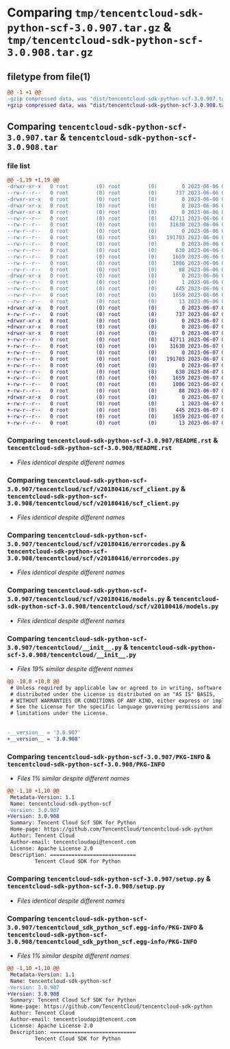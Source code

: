 # Comparing `tmp/tencentcloud-sdk-python-scf-3.0.907.tar.gz` & `tmp/tencentcloud-sdk-python-scf-3.0.908.tar.gz`

## filetype from file(1)

```diff
@@ -1 +1 @@
-gzip compressed data, was "dist/tencentcloud-sdk-python-scf-3.0.907.tar", last modified: Tue Jun  6 02:33:08 2023, max compression
+gzip compressed data, was "dist/tencentcloud-sdk-python-scf-3.0.908.tar", last modified: Wed Jun  7 00:30:39 2023, max compression
```

## Comparing `tencentcloud-sdk-python-scf-3.0.907.tar` & `tencentcloud-sdk-python-scf-3.0.908.tar`

### file list

```diff
@@ -1,19 +1,19 @@
-drwxr-xr-x   0 root         (0) root         (0)        0 2023-06-06 02:33:08.000000 tencentcloud-sdk-python-scf-3.0.907/
--rw-r--r--   0 root         (0) root         (0)      737 2023-06-06 02:33:08.000000 tencentcloud-sdk-python-scf-3.0.907/README.rst
-drwxr-xr-x   0 root         (0) root         (0)        0 2023-06-06 02:33:08.000000 tencentcloud-sdk-python-scf-3.0.907/tencentcloud/
-drwxr-xr-x   0 root         (0) root         (0)        0 2023-06-06 02:33:08.000000 tencentcloud-sdk-python-scf-3.0.907/tencentcloud/scf/
-drwxr-xr-x   0 root         (0) root         (0)        0 2023-06-06 02:33:08.000000 tencentcloud-sdk-python-scf-3.0.907/tencentcloud/scf/v20180416/
--rw-r--r--   0 root         (0) root         (0)    42711 2023-06-06 02:33:08.000000 tencentcloud-sdk-python-scf-3.0.907/tencentcloud/scf/v20180416/scf_client.py
--rw-r--r--   0 root         (0) root         (0)    31630 2023-06-06 02:33:08.000000 tencentcloud-sdk-python-scf-3.0.907/tencentcloud/scf/v20180416/errorcodes.py
--rw-r--r--   0 root         (0) root         (0)        0 2023-06-06 02:33:08.000000 tencentcloud-sdk-python-scf-3.0.907/tencentcloud/scf/v20180416/__init__.py
--rw-r--r--   0 root         (0) root         (0)   191703 2023-06-06 02:33:08.000000 tencentcloud-sdk-python-scf-3.0.907/tencentcloud/scf/v20180416/models.py
--rw-r--r--   0 root         (0) root         (0)        0 2023-06-06 02:33:08.000000 tencentcloud-sdk-python-scf-3.0.907/tencentcloud/scf/__init__.py
--rw-r--r--   0 root         (0) root         (0)      630 2023-06-06 02:33:08.000000 tencentcloud-sdk-python-scf-3.0.907/tencentcloud/__init__.py
--rw-r--r--   0 root         (0) root         (0)     1659 2023-06-06 02:33:08.000000 tencentcloud-sdk-python-scf-3.0.907/PKG-INFO
--rw-r--r--   0 root         (0) root         (0)     1006 2023-06-06 02:33:08.000000 tencentcloud-sdk-python-scf-3.0.907/setup.py
--rw-r--r--   0 root         (0) root         (0)       88 2023-06-06 02:33:08.000000 tencentcloud-sdk-python-scf-3.0.907/setup.cfg
-drwxr-xr-x   0 root         (0) root         (0)        0 2023-06-06 02:33:08.000000 tencentcloud-sdk-python-scf-3.0.907/tencentcloud_sdk_python_scf.egg-info/
--rw-r--r--   0 root         (0) root         (0)        1 2023-06-06 02:33:08.000000 tencentcloud-sdk-python-scf-3.0.907/tencentcloud_sdk_python_scf.egg-info/dependency_links.txt
--rw-r--r--   0 root         (0) root         (0)      445 2023-06-06 02:33:08.000000 tencentcloud-sdk-python-scf-3.0.907/tencentcloud_sdk_python_scf.egg-info/SOURCES.txt
--rw-r--r--   0 root         (0) root         (0)     1659 2023-06-06 02:33:08.000000 tencentcloud-sdk-python-scf-3.0.907/tencentcloud_sdk_python_scf.egg-info/PKG-INFO
--rw-r--r--   0 root         (0) root         (0)       13 2023-06-06 02:33:08.000000 tencentcloud-sdk-python-scf-3.0.907/tencentcloud_sdk_python_scf.egg-info/top_level.txt
+drwxr-xr-x   0 root         (0) root         (0)        0 2023-06-07 00:30:39.000000 tencentcloud-sdk-python-scf-3.0.908/
+-rw-r--r--   0 root         (0) root         (0)      737 2023-06-07 00:30:39.000000 tencentcloud-sdk-python-scf-3.0.908/README.rst
+drwxr-xr-x   0 root         (0) root         (0)        0 2023-06-07 00:30:39.000000 tencentcloud-sdk-python-scf-3.0.908/tencentcloud/
+drwxr-xr-x   0 root         (0) root         (0)        0 2023-06-07 00:30:39.000000 tencentcloud-sdk-python-scf-3.0.908/tencentcloud/scf/
+drwxr-xr-x   0 root         (0) root         (0)        0 2023-06-07 00:30:39.000000 tencentcloud-sdk-python-scf-3.0.908/tencentcloud/scf/v20180416/
+-rw-r--r--   0 root         (0) root         (0)    42711 2023-06-07 00:30:39.000000 tencentcloud-sdk-python-scf-3.0.908/tencentcloud/scf/v20180416/scf_client.py
+-rw-r--r--   0 root         (0) root         (0)    31630 2023-06-07 00:30:39.000000 tencentcloud-sdk-python-scf-3.0.908/tencentcloud/scf/v20180416/errorcodes.py
+-rw-r--r--   0 root         (0) root         (0)        0 2023-06-07 00:30:39.000000 tencentcloud-sdk-python-scf-3.0.908/tencentcloud/scf/v20180416/__init__.py
+-rw-r--r--   0 root         (0) root         (0)   191703 2023-06-07 00:30:39.000000 tencentcloud-sdk-python-scf-3.0.908/tencentcloud/scf/v20180416/models.py
+-rw-r--r--   0 root         (0) root         (0)        0 2023-06-07 00:30:39.000000 tencentcloud-sdk-python-scf-3.0.908/tencentcloud/scf/__init__.py
+-rw-r--r--   0 root         (0) root         (0)      630 2023-06-07 00:30:39.000000 tencentcloud-sdk-python-scf-3.0.908/tencentcloud/__init__.py
+-rw-r--r--   0 root         (0) root         (0)     1659 2023-06-07 00:30:39.000000 tencentcloud-sdk-python-scf-3.0.908/PKG-INFO
+-rw-r--r--   0 root         (0) root         (0)     1006 2023-06-07 00:30:39.000000 tencentcloud-sdk-python-scf-3.0.908/setup.py
+-rw-r--r--   0 root         (0) root         (0)       88 2023-06-07 00:30:39.000000 tencentcloud-sdk-python-scf-3.0.908/setup.cfg
+drwxr-xr-x   0 root         (0) root         (0)        0 2023-06-07 00:30:39.000000 tencentcloud-sdk-python-scf-3.0.908/tencentcloud_sdk_python_scf.egg-info/
+-rw-r--r--   0 root         (0) root         (0)        1 2023-06-07 00:30:39.000000 tencentcloud-sdk-python-scf-3.0.908/tencentcloud_sdk_python_scf.egg-info/dependency_links.txt
+-rw-r--r--   0 root         (0) root         (0)      445 2023-06-07 00:30:39.000000 tencentcloud-sdk-python-scf-3.0.908/tencentcloud_sdk_python_scf.egg-info/SOURCES.txt
+-rw-r--r--   0 root         (0) root         (0)     1659 2023-06-07 00:30:39.000000 tencentcloud-sdk-python-scf-3.0.908/tencentcloud_sdk_python_scf.egg-info/PKG-INFO
+-rw-r--r--   0 root         (0) root         (0)       13 2023-06-07 00:30:39.000000 tencentcloud-sdk-python-scf-3.0.908/tencentcloud_sdk_python_scf.egg-info/top_level.txt
```

### Comparing `tencentcloud-sdk-python-scf-3.0.907/README.rst` & `tencentcloud-sdk-python-scf-3.0.908/README.rst`

 * *Files identical despite different names*

### Comparing `tencentcloud-sdk-python-scf-3.0.907/tencentcloud/scf/v20180416/scf_client.py` & `tencentcloud-sdk-python-scf-3.0.908/tencentcloud/scf/v20180416/scf_client.py`

 * *Files identical despite different names*

### Comparing `tencentcloud-sdk-python-scf-3.0.907/tencentcloud/scf/v20180416/errorcodes.py` & `tencentcloud-sdk-python-scf-3.0.908/tencentcloud/scf/v20180416/errorcodes.py`

 * *Files identical despite different names*

### Comparing `tencentcloud-sdk-python-scf-3.0.907/tencentcloud/scf/v20180416/models.py` & `tencentcloud-sdk-python-scf-3.0.908/tencentcloud/scf/v20180416/models.py`

 * *Files identical despite different names*

### Comparing `tencentcloud-sdk-python-scf-3.0.907/tencentcloud/__init__.py` & `tencentcloud-sdk-python-scf-3.0.908/tencentcloud/__init__.py`

 * *Files 19% similar despite different names*

```diff
@@ -10,8 +10,8 @@
 # Unless required by applicable law or agreed to in writing, software
 # distributed under the License is distributed on an "AS IS" BASIS,
 # WITHOUT WARRANTIES OR CONDITIONS OF ANY KIND, either express or implied.
 # See the License for the specific language governing permissions and
 # limitations under the License.
 
 
-__version__ = '3.0.907'
+__version__ = '3.0.908'
```

### Comparing `tencentcloud-sdk-python-scf-3.0.907/PKG-INFO` & `tencentcloud-sdk-python-scf-3.0.908/PKG-INFO`

 * *Files 1% similar despite different names*

```diff
@@ -1,10 +1,10 @@
 Metadata-Version: 1.1
 Name: tencentcloud-sdk-python-scf
-Version: 3.0.907
+Version: 3.0.908
 Summary: Tencent Cloud Scf SDK for Python
 Home-page: https://github.com/TencentCloud/tencentcloud-sdk-python
 Author: Tencent Cloud
 Author-email: tencentcloudapi@tencent.com
 License: Apache License 2.0
 Description: ============================
         Tencent Cloud SDK for Python
```

### Comparing `tencentcloud-sdk-python-scf-3.0.907/setup.py` & `tencentcloud-sdk-python-scf-3.0.908/setup.py`

 * *Files identical despite different names*

### Comparing `tencentcloud-sdk-python-scf-3.0.907/tencentcloud_sdk_python_scf.egg-info/PKG-INFO` & `tencentcloud-sdk-python-scf-3.0.908/tencentcloud_sdk_python_scf.egg-info/PKG-INFO`

 * *Files 1% similar despite different names*

```diff
@@ -1,10 +1,10 @@
 Metadata-Version: 1.1
 Name: tencentcloud-sdk-python-scf
-Version: 3.0.907
+Version: 3.0.908
 Summary: Tencent Cloud Scf SDK for Python
 Home-page: https://github.com/TencentCloud/tencentcloud-sdk-python
 Author: Tencent Cloud
 Author-email: tencentcloudapi@tencent.com
 License: Apache License 2.0
 Description: ============================
         Tencent Cloud SDK for Python
```

